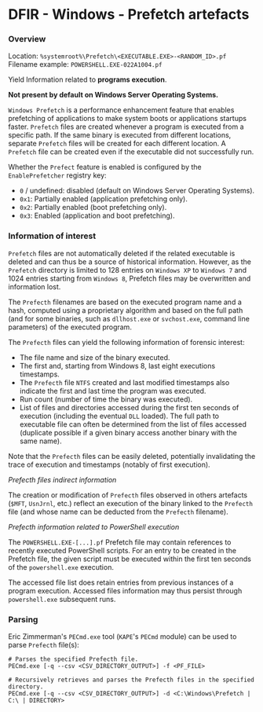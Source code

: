 # DFIR - Windows - Prefetch artefacts

### Overview

Location: `%systemroot%\Prefetch\<EXECUTABLE.EXE>-<RANDOM_ID>.pf`
Filename example: `POWERSHELL.EXE-022A1004.pf`

Yield Information related to **programs execution**.

**Not present by default on Windows Server Operating Systems.**

`Windows Prefetch` is a performance enhancement feature that enables
prefetching of applications to make system boots or applications startups
faster. `Prefetch` files are created whenever a program is executed from a
specific path. If the same binary is executed from different locations,
separate `Prefetch` files will be created for each different location.
A `Prefetch` file can be created even if the executable did not successfully
run.

Whether the `Prefect` feature is enabled is configured by the
`EnablePrefetcher` registry key:
  - `0` / undefined: disabled (default on Windows Server Operating Systems).
  - `0x1`: Partially enabled (application prefetching only).
  - `0x2`: Partially enabled (boot prefetching only).
  - `0x3`: Enabled (application and boot prefetching).

### Information of interest

`Prefetch` files are not automatically deleted if the related executable is
deleted and can thus be a source of historical information. However, as the
`Prefetch` directory is limited to 128 entries on `Windows XP` to `Windows 7`
and 1024 entries starting from `Windows 8`, Prefetch files may be overwritten
and information lost.

The `Prefecth` filenames are based on the executed program name and a hash,
computed using a proprietary algorithm and based on the full path (and
for some binaries, such as `dllhost.exe` or `svchost.exe`, command line
parameters) of the executed program.

The `Prefecth` files can yield the following information of forensic interest:
  - The file name and size of the binary executed.
  - The first and, starting from Windows 8, last eight executions timestamps.
  - The `Prefecth` file `NTFS` created and last modified timestamps also
    indicate the first and last time the program was executed.
  - Run count (number of time the binary was executed).
  - List of files and directories accessed during the first ten seconds of
    execution (including the eventual `DLL` loaded).
    The full path to executable file can often be determined from the list of
    files accessed (duplicate possible if a given binary access another binary
    with the same name).

Note that the `Prefecth` files can be easily deleted, potentially invalidating
the trace of execution and timestamps (notably of first execution).

*Prefecth files indirect information*

The creation or modification of `Prefecth` files observed in others artefacts
(`$MFT`, `UsnJrnl`, etc.) reflect an execution of the binary linked to the
`Prefecth` file (and whose name can be deducted from the `Prefecth` filename).

*Prefecth information related to PowerShell execution*

The `POWERSHELL.EXE-[...].pf` Prefetch file may contain references to
recently executed PowerShell scripts. For an entry to be created in the
Prefetch file, the given script must be executed within the first ten seconds
of the `powershell.exe` execution.

The accessed file list does retain entries from previous instances of a program
execution. Accessed files information may thus persist through `powershell.exe`
subsequent runs.

### Parsing

Eric Zimmerman's `PECmd.exe` tool (`KAPE`'s `PECmd` module) can be used to
parse `Prefecth` file(s):

```
# Parses the specified Prefecth file.
PECmd.exe [-q --csv <CSV_DIRECTORY_OUTPUT>] -f <PF_FILE>

# Recursively retrieves and parses the Prefecth files in the specified directory.
PECmd.exe [-q --csv <CSV_DIRECTORY_OUTPUT>] -d <C:\Windows\Prefetch | C:\ | DIRECTORY>
```
